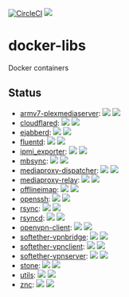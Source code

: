[![CircleCI](https://circleci.com/gh/mitsutaka/docker-libs.svg?style=svg)](https://circleci.com/gh/mitsutaka/docker-libs)
![](https://github.com/mitsutaka/docker-libs/workflows/main/badge.svg)


# docker-libs

Docker containers

## Status

- [armv7-plexmediaserver](https://cloud.docker.com/repository/docker/mitsutaka/armv7-plexmediaserver): ![](https://img.shields.io/docker/pulls/mitsutaka/armv7-plexmediaserver.svg) ![](https://img.shields.io/docker/build/mitsutaka/armv7-plexmediaserver.svg)
- [cloudflared](https://cloud.docker.com/repository/docker/mitsutaka/cloudflared): ![](https://img.shields.io/docker/pulls/mitsutaka/cloudflared.svg) ![](https://img.shields.io/docker/build/mitsutaka/cloudflared.svg)
- [ejabberd](https://cloud.docker.com/repository/docker/mitsutaka/ejabberd): ![](https://img.shields.io/docker/pulls/mitsutaka/ejabberd.svg) ![](https://img.shields.io/docker/build/mitsutaka/ejabberd.svg)
- [fluentd](https://cloud.docker.com/repository/docker/mitsutaka/fluentd): ![](https://img.shields.io/docker/pulls/mitsutaka/fluentd.svg) ![](https://img.shields.io/docker/build/mitsutaka/fluentd.svg)
- [ipmi_exporter](https://cloud.docker.com/repository/docker/mitsutaka/ipmi_exporter): ![](https://img.shields.io/docker/pulls/mitsutaka/ipmi_exporter.svg) ![](https://img.shields.io/docker/build/mitsutaka/ipmi_exporter.svg)
- [mbsync](https://cloud.docker.com/repository/docker/mitsutaka/mbsync): ![](https://img.shields.io/docker/pulls/mitsutaka/mbsync.svg) ![](https://img.shields.io/docker/build/mitsutaka/mbsync.svg)
- [mediaproxy-dispatcher](https://cloud.docker.com/repository/docker/mitsutaka/mediaproxy-dispatcher): ![](https://img.shields.io/docker/pulls/mitsutaka/mediaproxy-dispatcher.svg) ![](https://img.shields.io/docker/build/mitsutaka/mediaproxy-dispatcher.svg)
- [mediaproxy-relay](https://cloud.docker.com/repository/docker/mitsutaka/mediaproxy-relay): ![](https://img.shields.io/docker/pulls/mitsutaka/mediaproxy-relay.svg) ![](https://img.shields.io/docker/build/mitsutaka/mediaproxy-relay.svg)
- [offlineimap](https://cloud.docker.com/repository/docker/mitsutaka/offlineimap): ![](https://img.shields.io/docker/pulls/mitsutaka/offlineimap.svg) ![](https://img.shields.io/docker/build/mitsutaka/offlineimap.svg)
- [openssh](https://cloud.docker.com/repository/docker/mitsutaka/openssh): ![](https://img.shields.io/docker/pulls/mitsutaka/openssh.svg) ![](https://img.shields.io/docker/build/mitsutaka/openssh.svg)
- [rsync](https://cloud.docker.com/repository/docker/mitsutaka/rsync): ![](https://img.shields.io/docker/pulls/mitsutaka/rsync.svg) ![](https://img.shields.io/docker/build/mitsutaka/rsync.svg)
- [rsyncd](https://cloud.docker.com/repository/docker/mitsutaka/rsyncd): ![](https://img.shields.io/docker/pulls/mitsutaka/rsyncd.svg) ![](https://img.shields.io/docker/build/mitsutaka/rsyncd.svg)
- [openvpn-client](https://cloud.docker.com/repository/docker/mitsutaka/openvpn-client): ![](https://img.shields.io/docker/pulls/mitsutaka/openvpn-client.svg) ![](https://img.shields.io/docker/build/mitsutaka/openvpn-client.svg)
- [softether-vpnbridge](https://cloud.docker.com/repository/docker/mitsutaka/softether-vpnbridge): ![](https://img.shields.io/docker/pulls/mitsutaka/softether-vpnbridge.svg) ![](https://img.shields.io/docker/build/mitsutaka/softether-vpnbridge.svg)
- [softether-vpnclient](https://cloud.docker.com/repository/docker/mitsutaka/softether-vpnclient): ![](https://img.shields.io/docker/pulls/mitsutaka/softether-vpnclient.svg) ![](https://img.shields.io/docker/build/mitsutaka/softether-vpnclient.svg)
- [softether-vpnserver](https://cloud.docker.com/repository/docker/mitsutaka/softether-vpnserver): ![](https://img.shields.io/docker/pulls/mitsutaka/softether-vpnserver.svg) ![](https://img.shields.io/docker/build/mitsutaka/softether-vpnserver.svg)
- [stone](https://cloud.docker.com/repository/docker/mitsutaka/stone): ![](https://img.shields.io/docker/pulls/mitsutaka/stone.svg) ![](https://img.shields.io/docker/build/mitsutaka/stone.svg)
- [utils](https://cloud.docker.com/repository/docker/mitsutaka/utils): ![](https://img.shields.io/docker/pulls/mitsutaka/utils.svg) ![](https://img.shields.io/docker/build/mitsutaka/utils.svg)
- [znc](https://cloud.docker.com/repository/docker/mitsutaka/znc): ![](https://img.shields.io/docker/pulls/mitsutaka/znc.svg) ![](https://img.shields.io/docker/build/mitsutaka/znc.svg)
